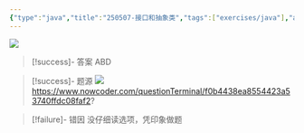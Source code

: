 ```yaml
---
{"type":"java","title":"250507-接口和抽象类","tags":["exercises/java"],"author":"codertoro","establish":"2025-05-07","update":"2025-05-07","dg-publish":true,"java":true,"permalink":"/Exercises/Java/250507/250507-接口和抽象类/","dgPassFrontmatter":true,"created":"2025-05-07T08:53:18.179+08:00","updated":"2025-05-07T08:56:46.727+08:00"}
---
```


![](https://img.codertoro.top/Bucket/Exercises/Java/20250507085540702.png)

> [!success]- 答案
ABD

> [!success]- 题源
![](https://img.codertoro.top/Bucket/Exercises/Java/20250507085606190.png)
https://www.nowcoder.com/questionTerminal/f0b4438ea8554423a53740ffdc08faf2?

> [!failure]- 错因
没仔细读选项，凭印象做题

